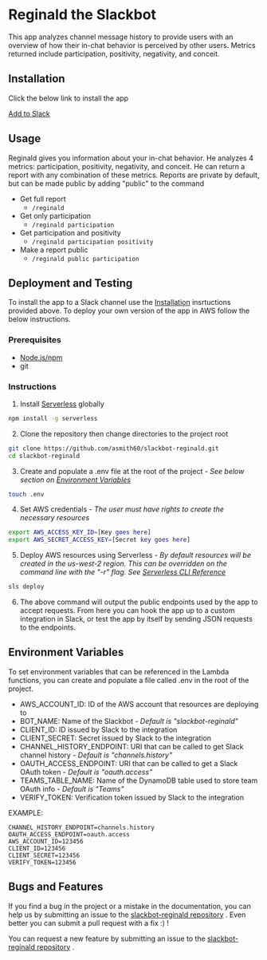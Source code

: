 # Reginald the Slackbot

This app analyzes channel message history to provide users with an overview of how their in-chat behavior is perceived by other users. Metrics returned include participation, positivity, negativity, and conceit.

## Installation

Click the below link to install the app

[Add to Slack](https://slack.com/oauth/authorize?scope=commands,channels:history&client_id=45828019714.84064139872)

## Usage

Reginald gives you information about your in-chat behavior. He analyzes 4 metrics: participation, positivity, negativity, and conceit. He can return a report with any combination of these metrics. Reports are private by default, but can be made public by adding "public" to the command

* Get full report
  * ```/reginald```
* Get only participation
  * ```/reginald participation```
* Get participation and positivity
  * ```/reginald participation positivity```
* Make a report public
  * ```/reginald public participation```

## Deployment and Testing

To install the app to a Slack channel use the [Installation](https://github.com/asmith60/slackbot-reginald#installation) insrtuctions provided above. To deploy your own version of the app in AWS follow the below instructions.

### Prerequisites

* [Node.js/npm](https://nodejs.org/en/)
* git

### Instructions

1. Install [Serverless](https://serverless.com/) globally
```bash
npm install -g serverless
```
2. Clone the repository then change directories to the project root
```bash
git clone https://github.com/asmith60/slackbot-reginald.git
cd slackbot-reginald
```
3. Create and populate a .env file at the root of the project - *See below section on [Environment Variables](https://github.com/asmith60/slackbot-reginald#environment-variables)*
```bash
touch .env
```
4. Set AWS credentials - *The user must have rights to create the necessary resources*
```bash
export AWS_ACCESS_KEY_ID=[Key goes here]
export AWS_SECRET_ACCESS_KEY=[Secret key goes here]
```
5. Deploy AWS resources using Serverless - *By default resources will be created in the us-west-2 region. This can be overridden on the command line with the "-r" flag. See [Serverless CLI Reference](https://serverless.com/framework/docs/cli-reference/deploy/)*
```bash
sls deploy
```
6. The above command will output the public endpoints used by the app to accept requests. From here you can hook the app up to a custom integration in Slack, or test the app by itself by sending JSON requests to the endpoints.

## Environment Variables

To set environment variables that can be referenced in the Lambda functions, you can create and populate a file called .env in the root of the project.

* AWS_ACCOUNT_ID: ID of the AWS account that resources are deploying to
* BOT_NAME: Name of the Slackbot - *Default is "slackbot-reginald"*
* CLIENT_ID: ID issued by Slack to the integration
* CLIENT_SECRET: Secret issued by Slack to the integration
* CHANNEL_HISTORY_ENDPOINT: URI that can be called to get Slack channel history - *Default is "channels.history"*
* OAUTH_ACCESS_ENDPOINT: URI that can be called to get a Slack OAuth token - *Default is "oauth.access"*
* TEAMS_TABLE_NAME: Name of the DynamoDB table used to store team OAuth info - *Default is "Teams"*
* VERIFY_TOKEN: Verification token issued by Slack to the integration

EXAMPLE:
```
CHANNEL_HISTORY_ENDPOINT=channels.history
OAUTH_ACCESS_ENDPOINT=oauth.access
AWS_ACCOUNT_ID=123456
CLIENT_ID=123456
CLIENT_SECRET=123456
VERIFY_TOKEN=123456
```

## Bugs and Features

If you find a bug in the project or a mistake in the documentation, you can help us by submitting an issue to the [slackbot-reginald repository](https://github.com/asmith60/slackbot-reginald/issues) . Even better you can submit a pull request with a fix :) !

You can request a new feature by submitting an issue to the [slackbot-reginald repository](https://github.com/asmith60/slackbot-reginald/issues) .

